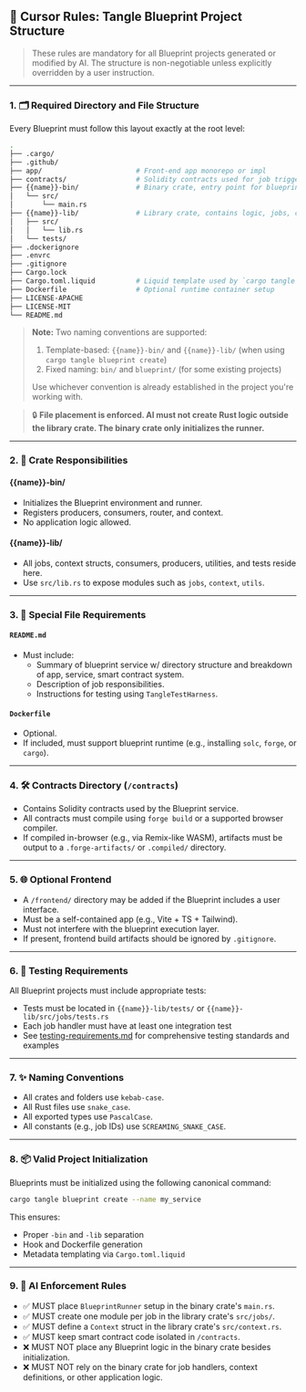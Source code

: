 ## 🧭 Cursor Rules: Tangle Blueprint Project Structure

> These rules are mandatory for all Blueprint projects generated or modified by AI. The structure is non-negotiable unless explicitly overridden by a user instruction.

---

### 1. 🗂 Required Directory and File Structure

Every Blueprint must follow this layout exactly at the root level:

```bash
.
├── .cargo/
├── .github/
├── app/                       # Front-end app monorepo or impl
├── contracts/                 # Solidity contracts used for job triggers or verification
├── {{name}}-bin/              # Binary crate, entry point for blueprint execution
│   └── src/
│       └── main.rs
├── {{name}}-lib/              # Library crate, contains logic, jobs, context, tests
│   ├── src/
│   │   └── lib.rs
│   └── tests/
├── .dockerignore
├── .envrc
├── .gitignore
├── Cargo.lock
├── Cargo.toml.liquid          # Liquid template used by `cargo tangle`
├── Dockerfile                 # Optional runtime container setup
├── LICENSE-APACHE
├── LICENSE-MIT
└── README.md
```

> **Note:** Two naming conventions are supported:
> 1. Template-based: `{{name}}-bin/` and `{{name}}-lib/` (when using `cargo tangle blueprint create`)
> 2. Fixed naming: `bin/` and `blueprint/` (for some existing projects)
>
> Use whichever convention is already established in the project you're working with.

> 🔒 **File placement is enforced. AI must not create Rust logic outside the library crate. The binary crate only initializes the runner.**

---

### 2. 🧰 Crate Responsibilities

#### {{name}}-bin/
- Initializes the Blueprint environment and runner.
- Registers producers, consumers, router, and context.
- No application logic allowed.

#### {{name}}-lib/
- All jobs, context structs, consumers, producers, utilities, and tests reside here.
- Use `src/lib.rs` to expose modules such as `jobs`, `context`, `utils`.

---

### 3. 📄 Special File Requirements

#### `README.md`
- Must include:
  - Summary of blueprint service w/ directory structure and breakdown of app, service, smart contract system.
  - Description of job responsibilities.
  - Instructions for testing using `TangleTestHarness`.

#### `Dockerfile`
- Optional.
- If included, must support blueprint runtime (e.g., installing `solc`, `forge`, or `cargo`).

---

### 4. 🛠 Contracts Directory (`/contracts`)
- Contains Solidity contracts used by the Blueprint service.
- All contracts must compile using `forge build` or a supported browser compiler.
- If compiled in-browser (e.g., via Remix-like WASM), artifacts must be output to a `.forge-artifacts/` or `.compiled/` directory.

---

### 5. 🌐 Optional Frontend

- A `/frontend/` directory may be added if the Blueprint includes a user interface.
- Must be a self-contained app (e.g., Vite + TS + Tailwind).
- Must not interfere with the blueprint execution layer.
- If present, frontend build artifacts should be ignored by `.gitignore`.

---

### 6. 🧪 Testing Requirements

All Blueprint projects must include appropriate tests:

- Tests must be located in `{{name}}-lib/tests/` or `{{name}}-lib/src/jobs/tests.rs`
- Each job handler must have at least one integration test
- See [testing-requirements.md](testing-requirements.md) for comprehensive testing standards and examples

---

### 7. ✨ Naming Conventions

- All crates and folders use `kebab-case`.
- All Rust files use `snake_case`.
- All exported types use `PascalCase`.
- All constants (e.g., job IDs) use `SCREAMING_SNAKE_CASE`.

---

### 8. 📦 Valid Project Initialization

Blueprints must be initialized using the following canonical command:

```bash
cargo tangle blueprint create --name my_service
```

This ensures:
- Proper `-bin` and `-lib` separation
- Hook and Dockerfile generation
- Metadata templating via `Cargo.toml.liquid`

---

### 9. 🧠 AI Enforcement Rules

- ✅ MUST place `BlueprintRunner` setup in the binary crate's `main.rs`.
- ✅ MUST create one module per job in the library crate's `src/jobs/`.
- ✅ MUST define a `Context` struct in the library crate's `src/context.rs`.
- ✅ MUST keep smart contract code isolated in `/contracts`.
- ❌ MUST NOT place any Blueprint logic in the binary crate besides initialization.
- ❌ MUST NOT rely on the binary crate for job handlers, context definitions, or other application logic.

